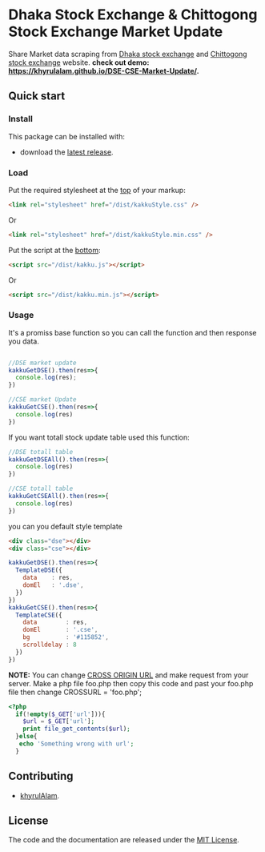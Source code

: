# Dhaka Stock Exchange & Chittogong Stock Exchange Market Update

Share Market data scraping from [Dhaka stock exchange](https://www.dsebd.org/) and [Chittogong stock exchange](http://www.cse.com.bd/) website.
**check out demo: https://khyrulalam.github.io/DSE-CSE-Market-Update/.**


## Quick start

### Install

This package can be installed with:

- download the [latest release](https://github.com/khyrulAlam/DSE-CSE-Market-Update/archive/master.zip).

### Load

Put the required stylesheet at the [top](https://developer.yahoo.com/performance/rules.html#css_top) of your markup:

```html
<link rel="stylesheet" href="/dist/kakkuStyle.css" />
```
Or
```html
<link rel="stylesheet" href="/dist/kakkuStyle.min.css" />
```


Put the script at the [bottom](https://developer.yahoo.com/performance/rules.html#js_bottom):

```html
<script src="/dist/kakku.js"></script>
```
Or
```html
<script src="/dist/kakku.min.js"></script>
```

### Usage

It's a promiss base function so you can call the function and then response you data.

```js

//DSE market update
kakkuGetDSE().then(res=>{
  console.log(res);
})

//CSE market Update
kakkuGetCSE().then(res=>{
  console.log(res)
})

```


If you want totall stock update table used this function:

```js
//DSE totall table
kakkuGetDSEAll().then(res=>{
  console.log(res)
})

//CSE totall table
kakkuGetCSEAll().then(res=>{
  console.log(res)
})
```

you can you default style template
```html
<div class="dse"></div>
<div class="cse"></div>
```
```js
kakkuGetDSE().then(res=>{
  TemplateDSE({
    data    : res,
    domEl   : '.dse',
  })
})
kakkuGetCSE().then(res=>{
  TemplateCSE({
    data        : res,
    domEl       : '.cse',
    bg          : '#115852',
    scrolldelay : 8
  })
})
```

**NOTE:** You can change [CROSS ORIGIN URL](https://developer.mozilla.org/en-US/docs/Web/HTTP/CORS) and make request from your server. Make a php file foo.php then copy this code and past your foo.php file then change CROSSURL = 'foo.php';

```php
<?php 
  if(!empty($_GET['url'])){
    $url = $_GET['url'];    
    print file_get_contents($url);
  }else{
   echo 'Something wrong with url';
  }
```

## Contributing

- [khyrulAlam](https://github.com/khyrulAlam).


## License

The code and the documentation are released under the [MIT License](LICENSE).